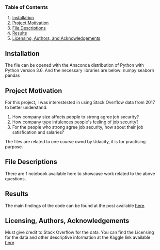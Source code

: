 
### Table of Contents

1. [Installation](#installation)
2. [Project Motivation](#motivation)
3. [File Descriptions](#files)
4. [Results](#results)
5. [Licensing, Authors, and Acknowledgements](#licensing)

## Installation <a name="installation"></a>

The file can be opened with the Anaconda distribution of Python with Python version 3.6. And the necessary libraries are below:
numpy
seaborn
pandas

## Project Motivation<a name="motivation"></a>

For this project, I was interestested in using Stack Overflow data from 2017 to better understand:

1. How company size affects people to strong agree job security?
2. How company type infulences people's feeling of job security?
3. For the people who strong agree job security, how about their job satisfication and salaries?

The files are related to one course ownd by Udacity, it is for practising purpose.

## File Descriptions <a name="files"></a>

There are 1 notebook available here to showcase work related to the above questions.  

## Results<a name="results"></a>

The main findings of the code can be found at the post available [here](https://medium.com/@changshengwu/job-security-10a2240f8541).

## Licensing, Authors, Acknowledgements<a name="licensing"></a>

Must give credit to Stack Overflow for the data.  You can find the Licensing for the data and other descriptive information at the Kaggle link available [here](https://www.kaggle.com/stackoverflow/so-survey-2017/data).  

